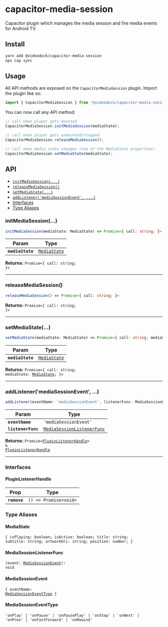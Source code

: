 # capacitor-media-session

Capacitor plugin which manages the media session and fire media events for Android TV.

## Install

```bash
yarn add @videodock/capacitor-media-session
npx cap sync
```

## Usage

All API methods are exposed on the `CapacitorMediaSession` plugin. Import the plugin like so:

```js
import { CapacitorMediaSession } from '@videodock/capacitor-media-session';
```

You can now call any API method:

```js
// call when player gets mounted
CapacitorMediaSession.initMediaSession(mediaState);
```

```js
// call when player gets unmounted/stopped
CapacitorMediaSession.releaseMediaSession();
```

```js
// call when media state changes (one of the MediaState properties) 
CapacitorMediaSession.setMediaState(mediaState);
```

## API

<docgen-index>

* [`initMediaSession(...)`](#initmediasession)
* [`releaseMediaSession()`](#releasemediasession)
* [`setMediaState(...)`](#setmediastate)
* [`addListener('mediaSessionEvent', ...)`](#addlistenermediasessionevent)
* [Interfaces](#interfaces)
* [Type Aliases](#type-aliases)

</docgen-index>

<docgen-api>
<!--Update the source file JSDoc comments and rerun docgen to update the docs below-->

### initMediaSession(...)

```typescript
initMediaSession(mediaState: MediaState) => Promise<{ call: string; }>
```

| Param            | Type                                              |
| ---------------- | ------------------------------------------------- |
| **`mediaState`** | <code><a href="#mediastate">MediaState</a></code> |

**Returns:** <code>Promise&lt;{ call: string; }&gt;</code>

--------------------


### releaseMediaSession()

```typescript
releaseMediaSession() => Promise<{ call: string; }>
```

**Returns:** <code>Promise&lt;{ call: string; }&gt;</code>

--------------------


### setMediaState(...)

```typescript
setMediaState(mediaState: MediaState) => Promise<{ call: string; mediaState: MediaState; }>
```

| Param            | Type                                              |
| ---------------- | ------------------------------------------------- |
| **`mediaState`** | <code><a href="#mediastate">MediaState</a></code> |

**Returns:** <code>Promise&lt;{ call: string; mediaState: <a href="#mediastate">MediaState</a>; }&gt;</code>

--------------------


### addListener('mediaSessionEvent', ...)

```typescript
addListener(eventName: 'mediaSessionEvent', listenerFunc: MediaSessionListenerFunc) => Promise<PluginListenerHandle> & PluginListenerHandle
```

| Param              | Type                                                                          |
| ------------------ | ----------------------------------------------------------------------------- |
| **`eventName`**    | <code>'mediaSessionEvent'</code>                                              |
| **`listenerFunc`** | <code><a href="#mediasessionlistenerfunc">MediaSessionListenerFunc</a></code> |

**Returns:** <code>Promise&lt;<a href="#pluginlistenerhandle">PluginListenerHandle</a>&gt; & <a href="#pluginlistenerhandle">PluginListenerHandle</a></code>

--------------------


### Interfaces


#### PluginListenerHandle

| Prop         | Type                                      |
| ------------ | ----------------------------------------- |
| **`remove`** | <code>() =&gt; Promise&lt;void&gt;</code> |


### Type Aliases


#### MediaState

<code>{ isPlaying: boolean; isActive: boolean; title: string; subtitle: string; artworkUri: string; position: number; }</code>


#### MediaSessionListenerFunc

<code>(event: <a href="#mediasessionevent">MediaSessionEvent</a>): void</code>


#### MediaSessionEvent

<code>{ eventName: <a href="#mediasessioneventtype">MediaSessionEventType</a> }</code>


#### MediaSessionEventType

<code>'onPlay' | 'onPause' | 'onPausePlay' | 'onStop' | 'onNext' | 'onPrev' | 'onFastForward' | 'onRewind'</code>

</docgen-api>
